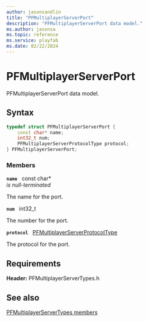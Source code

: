 ```yaml
---
author: jasonsandlin
title: "PFMultiplayerServerPort"
description: "PFMultiplayerServerPort data model."
ms.author: jasonsa
ms.topic: reference
ms.service: playfab
ms.date: 02/22/2024
---
```


# PFMultiplayerServerPort  

PFMultiplayerServerPort data model.  

## Syntax  
  
```cpp
typedef struct PFMultiplayerServerPort {  
    const char* name;  
    int32_t num;  
    PFMultiplayerServerProtocolType protocol;  
} PFMultiplayerServerPort;  
```
  
### Members  
  
**`name`** &nbsp; const char*  
*is null-terminated*  
  
The name for the port.
  
**`num`** &nbsp; int32_t  
  
The number for the port.
  
**`protocol`** &nbsp; [PFMultiplayerServerProtocolType](../enums/pfmultiplayerserverprotocoltype.md)  
  
The protocol for the port.
  
  
## Requirements  
  
**Header:** PFMultiplayerServerTypes.h
  
## See also  
[PFMultiplayerServerTypes members](../pfmultiplayerservertypes_members.md)  

  
  

